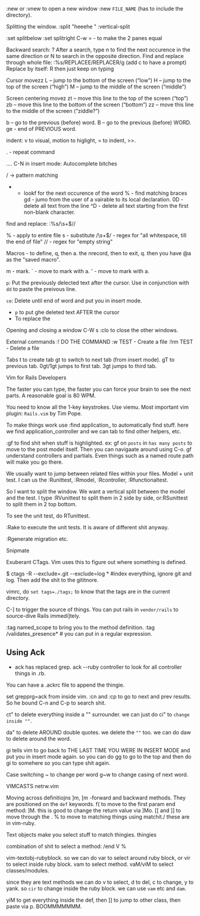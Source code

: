 :new or :vnew  to open a new window
:new `FILE_NAME` (has to include the directory).

Splitting the window.
:split "heeehe  "
:vertical-split

:set splitbelow
:set splitright
C-w = - to make the 2 panes equal

Backward search: ?
After a search, type n to find the next occurence in the same direction or N to search in the opposite direction.
Find and replace through whole file: :%s/REPLACEE/REPLACER/g (add c to have a prompt)
Replace by itself: R then just keep on typing

Cursor movezz
L – jump to the bottom of the screen (“low”)
H – jump to the top of the screen (“high”)
M – jump to the middle of the screen (“middle”)

Screen centering movez
zt – move this line to the top of the screen (“top”)
zb – move this line to the bottom of the screen (“bottom”)
zz – move this line to the middle of the screen (“ziddle?”)

b – go to the previous (before) word.
B – go to the previous (before) WORD.
ge - end of PREVIOUS word.

indent: v to visual, motion to higlight, = to indent, >>.

. - repeat command

.... C-N in insert mode: Autocomplete bitches

/ -> pattern matching
* - lookf for the next occurence of the word
% - find matching braces
gd - jumo from the user of a vairable to its local declaration.
0D - delete all text from the line
^D - delete all text starting from the first non-blank character.

find and replace:
:%s/\s\+$//

% - apply to entire file
s - substitute
/\s\+$/ - regex for "all whitespace, till the end of file"
// - regex for "empty string"

Macros - to define, q, then a. the nrecord, then to exit, q. then you have @a as the "saved macro". 

m - mark.
` - move to mark with a.
' - move to mark with a.

`p`: Put the previously delected text after the cursor. Use in conjunction with `dd` to paste the preivous line.

`ce`: Delete until end of word and put you in insert mode.

- `p` to put ghe deleted text AFTER the cursor
- To replace the 

Opening and closing a window
C-W s
:clo to close the other windows.

External commands
:! DO THE COMMAND
:w TEST - Create a file
:!rm TEST - Delete a file

Tabs
t to create tab
gt to switch to next tab (from insert mode). gT to previous tab.
0gt/1gt jumps to first tab. 3gt jumps to third tab.


Vim for Rails Developers

The faster you can type, the faster you can force your brain to see the next parts. A reasonable goal is 80 WPM. 

You need to know all the 1-key keystrokes. Use viemu. Most important vim plugin: `Rails.vim` by Tim Pope.

To make things work use :find application_ to automatically find stuff. here we find application_controller and we can tab to find other helpers, etc.

:gf to find shit when stuff is highlighted. ex: gf on `posts` in `has many posts` to move to the post model itself. Then you can navigaate around using C-o. gf understand controllers and partials. Even things such as a named route path will make you go there. 

We usually want to jump between related files within your files. Model + unit test. I can us the :Runittest, :Rmodel, :Rcontroller, :Rfunctionaltest.

So I want to split the window. We want a vertical split between the model and the test. I type :RVunittest to split them in 2 side by side, or:RSunittest to split them in 2 top bottom.

To see the unit test, do RTunittest.

:Rake to execute the unit tests. It is aware of different shit anyway.

:Rgenerate migration etc.

Snipmate

Exuberant CTags. Vim uses this to figure out where something is defined.

$ ctags -R --exclude=.git --exclude=log * #index everything, ignore git and log. Then add the shit to the gititnore. 

vimrc, do `set tags=./tags;` to know that the tags are in the current directory.

C-] to trigger the source of things. You can put rails in `vendor/rails` to source-dive Rails immedi]tely.

:tag named_scope to bring you to the method definition.
:tag /validates_presence* # you can put in a regular expression.

## Using Ack

- ack has replaced grep.  ack --ruby controller to look for all controller things in .rb.

You can have a .ackrc file to append the thingie.

set grepprg=ack from inside vim.  :cn and :cp to go to next and prev results. So he bound C-n and C-p to search shit. 

ct" to delete everything inside a "" surrounder. we can just do ci" to `change inside ""`.

da" to delete AROUND double quotes. we delete the `""` too. we can do daw to delete around the word.

gi tells vim to go back to THE LAST TIME YOU WERE IN INSERT MODE and put you in insert mode again. so you can do gg to go to the top and then do gi to somehere so you can type shit again.

Case switching
~ to change per word
g~w to change casing of next word.

VIMCASTS netrw.vim 

Moving across definitiojns
]m, [m -forward and backward methods. They are positioned on the `def` keywords.
f( to move to the first param
end method: ]M. this is good to change the return value via ]Mo.
[[ and ]] to move through the .
% to move to matching things using matchit./
these are in vim-ruby.

Text objects make you select stuff to match thingies.  thingies

combination of shit to select a method: /end V %

vim-textobj-rubyblock. so we can do var to select around ruby block, or vir to select inside ruby block. vam to select method. vaM/viM to select classes/modules.

since they are text methods we can do v to select, d to del, c to change, y to yank. so `cir` to change inside the ruby block. we can use `vam` etc and `dam`.

yiM to get everything inside the def, then ]] to jump to other class, then paste via p. BOOMMMMMMM.
